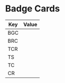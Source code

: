 # Badge Cards 

| Key | Value |
|-----|-------|
| BGC |       |
| BRC |       |
| TCR |       |
| TS  |       |
| TC  |       |
| CR  |       |